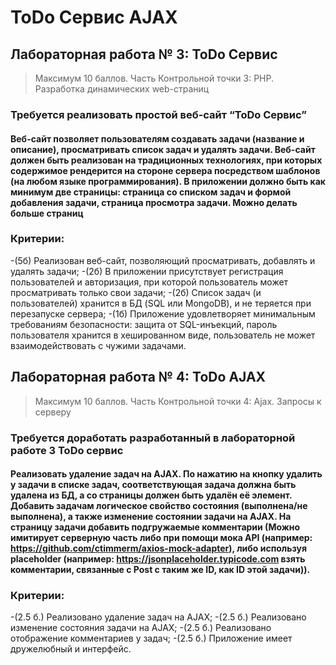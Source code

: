 # ToDo Сервис AJAX

## Лабораторная работа № 3: ToDo Сервис
> Максимум 10 баллов. Часть Контрольной точки 3: PHP. Разработка динамических web-страниц
### Требуется реализовать простой веб-сайт “ToDo Сервис”
#### Веб-сайт позволяет пользователям создавать задачи (название и описание), просматривать список задач и удалять задачи. Веб-сайт должен быть реализован на традиционных технологиях, при которых содержимое рендерится на стороне сервера посредством шаблонов (на любом языке программирования). В приложении должно быть как минимум две страницы: страница со списком задач и формой добавления задачи, страница просмотра задачи. Можно делать больше страниц

### Критерии:
-(5б) Реализован веб-сайт, позволяющий просматривать, добавлять и удалять задачи;
-(2б) В приложении присутствует регистрация пользователей и авторизация, при которой пользователь может просматривать только свои задачи;
-(2б) Список задач (и пользователей) хранится в БД (SQL или MongoDB), и не теряется при перезапуске сервера;
-(1б) Приложение удовлетворяет минимальным требованиям безопасности: защита от SQL-инъекций, пароль пользователя хранится в хешированном виде, пользователь не может взаимодействовать с чужими задачами.

## Лабораторная работа № 4: ToDo AJAX
> Максимум 10 баллов. Часть Контрольной точки 4: Ajax. Запросы к серверу
### Требуется доработать разработанный в лабораторной работе 3 ToDo сервис
#### Реализовать удаление задач на AJAX. По нажатию на кнопку удалить у задачи в списке задач, соответствующая задача должна быть удалена из БД, а со страницы должен быть удалён её элемент. Добавить задачам логическое свойство состояния (выполнена/не выполнена), а также изменение состоянии задачи на AJAX. На страницу задачи добавить подгружаемые комментарии (Можно имитирует серверную часть либо при помощи мока API (например: https://github.com/ctimmerm/axios-mock-adapter), либо используя placeholder (например: https://jsonplaceholder.typicode.com взять комментарии, связанные с Post с таким же ID, как ID этой задачи)).

### Критерии:
  -(2.5 б.) Реализовано удаление задач на AJAX;
  -(2.5 б.) Реализовано изменение состояния задачи на AJAX;
  -(2.5 б.) Реализовано отображение комментариев у задач;
  -(2.5 б.) Приложение имеет дружелюбный и интерфейс.
